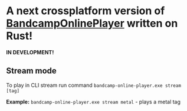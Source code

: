 # A next crossplatform version of [BandcampOnlinePlayer](https://github.com/LaineZ/BandcampOnlinePlayer) written on Rust!
**IN DEVELOPMENT!**
## Stream mode
To play in CLI stream run command
``bandcamp-online-player.exe stream [tag]``

**Example:** ``bandcamp-online-player.exe stream metal`` - plays a metal tag
